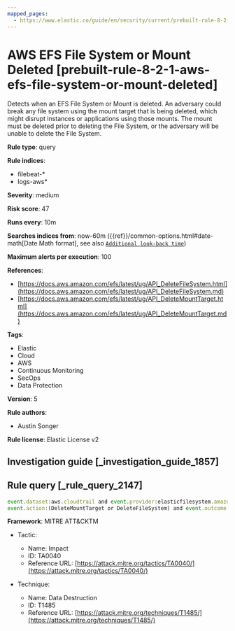 ```yaml
---
mapped_pages:
  - https://www.elastic.co/guide/en/security/current/prebuilt-rule-8-2-1-aws-efs-file-system-or-mount-deleted.html
---
```


# AWS EFS File System or Mount Deleted [prebuilt-rule-8-2-1-aws-efs-file-system-or-mount-deleted]

Detects when an EFS File System or Mount is deleted. An adversary could break any file system using the mount target that is being deleted, which might disrupt instances or applications using those mounts. The mount must be deleted prior to deleting the File System, or the adversary will be unable to delete the File System.

**Rule type**: query

**Rule indices**:

* filebeat-*
* logs-aws*

**Severity**: medium

**Risk score**: 47

**Runs every**: 10m

**Searches indices from**: now-60m ({{ref}}/common-options.html#date-math[Date Math format], see also [`Additional look-back time`](docs-content://solutions/security/detect-and-alert/create-detection-rule.md#rule-schedule))

**Maximum alerts per execution**: 100

**References**:

* [https://docs.aws.amazon.com/efs/latest/ug/API_DeleteFileSystem.html](https://docs.aws.amazon.com/efs/latest/ug/API_DeleteFileSystem.md)
* [https://docs.aws.amazon.com/efs/latest/ug/API_DeleteMountTarget.html](https://docs.aws.amazon.com/efs/latest/ug/API_DeleteMountTarget.md)

**Tags**:

* Elastic
* Cloud
* AWS
* Continuous Monitoring
* SecOps
* Data Protection

**Version**: 5

**Rule authors**:

* Austin Songer

**Rule license**: Elastic License v2

## Investigation guide [_investigation_guide_1857]



## Rule query [_rule_query_2147]

```js
event.dataset:aws.cloudtrail and event.provider:elasticfilesystem.amazonaws.com and
event.action:(DeleteMountTarget or DeleteFileSystem) and event.outcome:success
```

**Framework**: MITRE ATT&CKTM

* Tactic:

    * Name: Impact
    * ID: TA0040
    * Reference URL: [https://attack.mitre.org/tactics/TA0040/](https://attack.mitre.org/tactics/TA0040/)

* Technique:

    * Name: Data Destruction
    * ID: T1485
    * Reference URL: [https://attack.mitre.org/techniques/T1485/](https://attack.mitre.org/techniques/T1485/)



